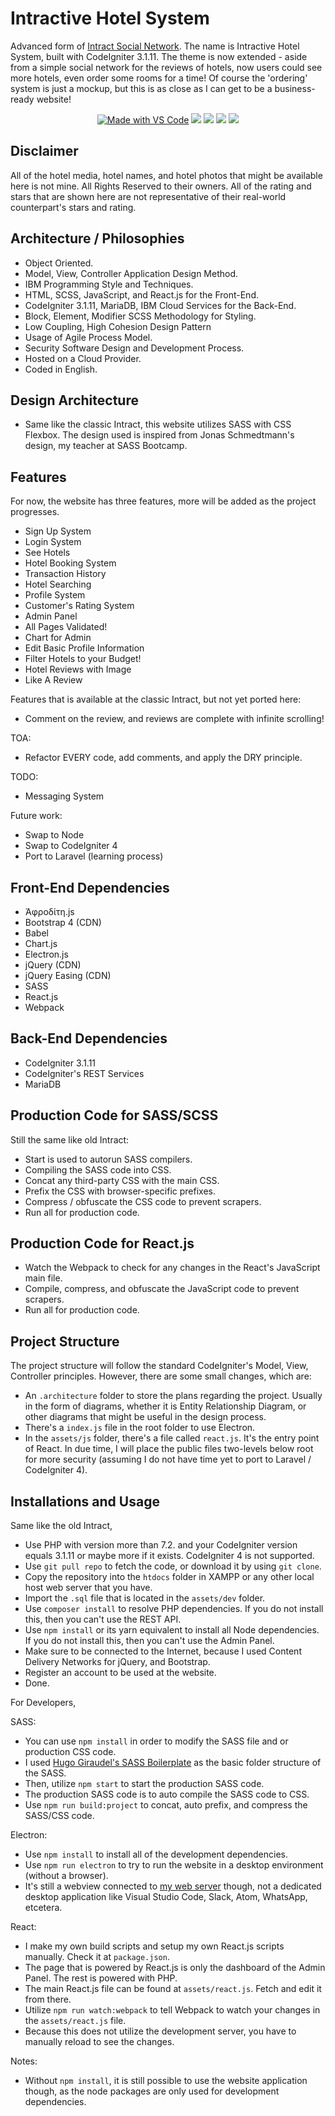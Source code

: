 # Intractive Hotel System
Advanced form of [Intract Social Network](https://github.com/lauslim12/intract-social-network). The name is Intractive Hotel System, built with CodeIgniter 3.1.11. The theme is now extended - aside from a simple social network for the reviews of hotels, now users could see more hotels, even order some rooms for a time! Of course the 'ordering' system is just a mockup, but this is as close as I can get to be a business-ready website!

<p align="center">
  <a href="https://code.visualstudio.com/"><img src="https://img.shields.io/badge/Made%20with-VS%20Code-blue" alt="Made with VS Code" /></a>
  <img src="https://img.shields.io/badge/Made%20with-JavaScript-yellow"/>
  <img src="https://img.shields.io/badge/Made%20with-PHP-%232980b9"/>
  <img src="https://img.shields.io/badge/Made%20with-CodeIgniter-red"/>
  <img src="https://img.shields.io/badge/Made%20with-React-%232980b9"/>
</p>

## Disclaimer
All of the hotel media, hotel names, and hotel photos that might be available here is not mine. All Rights Reserved to their owners. All of the rating and stars that are shown here are not representative of their real-world counterpart's stars and rating.

## Architecture / Philosophies
* Object Oriented.
* Model, View, Controller Application Design Method.
* IBM Programming Style and Techniques.
* HTML, SCSS, JavaScript, and React.js for the Front-End.
* CodeIgniter 3.1.11, MariaDB, IBM Cloud Services for the Back-End.
* Block, Element, Modifier SCSS Methodology for Styling.
* Low Coupling, High Cohesion Design Pattern
* Usage of Agile Process Model.
* Security Software Design and Development Process.
* Hosted on a Cloud Provider.
* Coded in English.

## Design Architecture
* Same like the classic Intract, this website utilizes SASS with CSS Flexbox. The design used is inspired from Jonas Schmedtmann's design, my teacher at SASS Bootcamp.

## Features
For now, the website has three features, more will be added as the project progresses.
* Sign Up System
* Login System
* See Hotels
* Hotel Booking System
* Transaction History
* Hotel Searching
* Profile System
* Customer's Rating System
* Admin Panel
* All Pages Validated!
* Chart for Admin
* Edit Basic Profile Information
* Filter Hotels to your Budget!
* Hotel Reviews with Image
* Like A Review

Features that is available at the classic Intract, but not yet ported here:
* Comment on the review, and reviews are complete with infinite scrolling!

TOA:
* Refactor EVERY code, add comments, and apply the DRY principle.

TODO:
* Messaging System

Future work:
* Swap to Node
* Swap to CodeIgniter 4
* Port to Laravel (learning process)

## Front-End Dependencies
* Ἀφροδίτη.js
* Bootstrap 4 (CDN)
* Babel
* Chart.js
* Electron.js
* jQuery (CDN)
* jQuery Easing (CDN)
* SASS
* React.js
* Webpack

## Back-End Dependencies
* CodeIgniter 3.1.11
* CodeIgniter's REST Services
* MariaDB

## Production Code for SASS/SCSS
Still the same like old Intract:
* Start is used to autorun SASS compilers.
* Compiling the SASS code into CSS.
* Concat any third-party CSS with the main CSS.
* Prefix the CSS with browser-specific prefixes.
* Compress / obfuscate the CSS code to prevent scrapers.
* Run all for production code.

## Production Code for React.js
* Watch the Webpack to check for any changes in the React's JavaScript main file.
* Compile, compress, and obfuscate the JavaScript code to prevent scrapers.
* Run all for production code. 

## Project Structure
The project structure will follow the standard CodeIgniter's Model, View, Controller principles. However, there are some small changes, which are:
* An `.architecture` folder to store the plans regarding the project. Usually in the form of diagrams, whether it is Entity Relationship Diagram, or other diagrams that might be useful in the design process.
* There's a `index.js` file in the root folder to use Electron.
* In the `assets/js` folder, there's a file called `react.js`. It's the entry point of React.
In due time, I will place the public files two-levels below root for more security (assuming I do not have time yet to port to Laravel / CodeIgniter 4). 

## Installations and Usage
Same like the old Intract,
* Use PHP with version more than 7.2. and your CodeIgniter version equals 3.1.11 or maybe more if it exists. CodeIgniter 4 is not supported.
* Use `git pull repo` to fetch the code, or download it by using `git clone`.
* Copy the repository into the `htdocs` folder in XAMPP or any other local host web server that you have.
* Import the `.sql` file that is located in the `assets/dev` folder.
* Use `composer install` to resolve PHP dependencies. If you do not install this, then you can't use the REST API.
* Use `npm install` or its yarn equivalent to install all Node dependencies. If you do not install this, then you can't use the Admin Panel.
* Make sure to be connected to the Internet, because I used Content Delivery Networks for jQuery, and Bootstrap.
* Register an account to be used at the website.
* Done.

For Developers,

SASS:
* You can use `npm install` in order to modify the SASS file and or production CSS code.
* I used [Hugo Giraudel's SASS Boilerplate](https://github.com/HugoGiraudel/sass-boilerplate) as the basic folder structure of the SASS.
* Then, utilize `npm start` to start the production SASS code.
* The production SASS code is to auto compile the SASS code to CSS.
* Use `npm run build:project` to concat, auto prefix, and compress the SASS/CSS code.

Electron:
* Use `npm install` to install all of the development dependencies.
* Use `npm run electron` to try to run the website in a desktop environment (without a browser).
* It's still a webview connected to [my web server](https://nicholasdw.com/Intractive) though, not a dedicated desktop application like Visual Studio Code, Slack, Atom, WhatsApp, etcetera.

React:
* I make my own build scripts and setup my own React.js scripts manually. Check it at `package.json`.
* The page that is powered by React.js is only the dashboard of the Admin Panel. The rest is powered with PHP.
* The main React.js file can be found at `assets/react.js`. Fetch and edit it from there.
* Utilize `npm run watch:webpack` to tell Webpack to watch your changes in the `assets/react.js` file.
* Because this does not utilize the development server, you have to manually reload to see the changes.

Notes:
* Without `npm install`, it is still possible to use the website application though, as the node packages are only used for development dependencies.